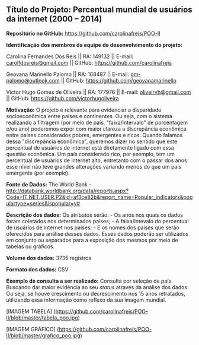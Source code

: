 ## **Título do Projeto:** Percentual mundial de usuários da internet (2000 – 2014) 
**Repositório no GitHub:** https://github.com/carolinafreis/POO-II


**Identificação dos membros da equipe de desenvolvimento do projeto:**

  Carolina Fernandes Dos Reis || RA: 149132 || E-mail: carolfdosreis@gmail.com || GitHub: https://github.com/carolinafreis 
  
  Geovana Marinello Palomo || RA: 168487 || E-mail: gm-palomo@outlook.com || GitHub: https://github.com/geovanamarinello 
 
  Victor Hugo Gomes de Oliveira || RA: 177976 || E-mail: oliveirvh@gmail.com || GitHub:  https://github.com/victorhugoliveira 


**Motivação:** O projeto é relevante para evidenciar a disparidade socioeconômica entre países e continentes. Ou seja, com o sistema realizando a filtragem (por meio de país, "faixa/intervalo" de porcentagem e/ou ano) poderemos expor com maior clareza a discrepância econômica entre países considerados pobres, emergentes e ricos. Quando falamos dessa "discrepância econômica", queremos dizer no sentido que este percentual de usuários de internet está diretamente ligado com essa questão econômica. Um país considerado rico, por exemplo, tem um percentual de usuários de internet alto, entretanto com o passar dos anos esse nível não teve grandes alterações variando menos do que um país emergente (por exemplo).   


**Fonte de Dados:** The World Bank - http://databank.worldbank.org/data/reports.aspx?Code=IT.NET.USER.P2&id=af3ce82b&report_name=Popular_indicators&populartype=series&ispopular=y# 


**Descrição dos dados:** Os atributos serão:
          - Os anos nos quais os dados foram coletados nos determinados países;
          - A faixa/intevalo do percentual de usuários de internet nos países;
          - E os nomes dos países que serão oferecidos para análise desses dados.
          Esses dados poderão ser utilizados em conjunto ou separados para a exposição dos mesmos por meio de tabelas ou gráficos.

**Volume dos dados:** 3735 registros 


**Formato dos dados:** CSV 


**Exemplo de consulta a ser realizado:** Consulta por seleção de país. Buscando dar maior evidência ao seu *status* através da análise dos dados. Ou seja, se houve crescimento ou decrescimento nos 15 anos retratados, utilizando essa informação como reflexo da sua imagem mundial.    



[IMAGEM TABELA] (https://github.com/carolinafreis/POO-II/blob/master/tabela_poo.jpg)



[IMAGEM GRÁFICO] (https://github.com/carolinafreis/POO-II/blob/master/grafico_poo.jpg)
